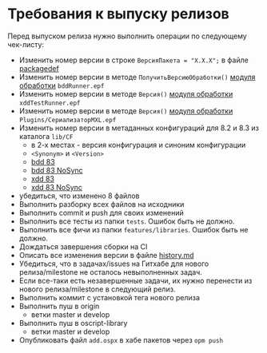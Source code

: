 # Требования к выпуску релизов

Перед выпуском релиза нужно выполнить операции по следующему чек-листу:

- Изменить номер версии в строке `ВерсияПакета = "Х.Х.Х";` в файле [packagedef](./packagedef)
- Изменить номер версии в методе `ПолучитьВерсиюОбработки()` [модуля обработки](./epf/bddRunner/bddRunner/Ext/ObjectModule.bsl) `bddRunner.epf`
- Изменить номер версии в методе `Версия()` [модуля обработки](./epf/xddTestRunner/xddTestRunner/Ext/ObjectModule.bsl) `xddTestRunner.epf`
- Изменить номер версии в методе `Версия()` [модуля обработки](./Plugins/СериализаторMXL/СериализаторMXL/Ext/ObjectModule.bsl) `Plugins/СериализаторMXL.epf`
- Изменить номер версии в метаданных конфигураций для 8.2 и 8.3 из каталога `lib/CF`
  * в 2-х местах - версия конфигурация и синоним конфигурации
  * `<Synonym>` и `<Version>`
  * [bdd 83](./lib/CF/83/Configuration.xml)
  * [bdd 83 NoSync](./lib/CF/83NoSync/Configuration.xml)
  * [xdd 83](./lib/CF/83xdd/Configuration.xml)
  * [xdd 83 NoSync](./lib/CF/83xddNoSync/Configuration.xml)
- убедиться, что изменено 8 файлов
- Выполнить разборку всех файлов на исходники
- Выполнить commit и push для своих изменений
- Выполнить все тесты из папки `tests`. Ошибок быть не должно.
- Выполнить все фичи из папки `features/libraries`. Ошибок быть не должно.
- Дождаться завершения сборки на CI
- Описать все изменения версии в файле [history.md](doc/history.md)
- Убедиться, что в задачах/issues на Гитхабе для нового релиза/milestone не осталось невыполненных задач.
- Если все-таки есть незавершенные задачи, их нужно перенести из нового релиза/milestone в следующий релиз.
- Выполнить коммит с установкой тега нового релиза
- Выполнить пуш в origin
  - ветки master и develop
- Выполнить пуш в oscript-library
  - ветки master и develop
- Опубликовать файл `add.ospx` в хабе пакетов через `opm push`
